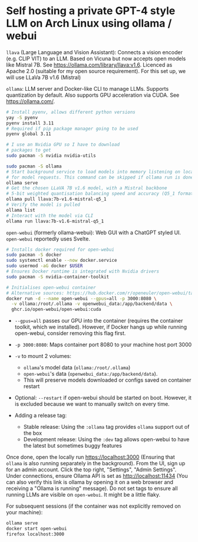 # Self hosting a private GPT-4 style LLM on Arch Linux using ollama / webui

`llava` (Large Language and Vision Assistant): Connects a vision encoder (e.g. CLIP VIT) to an LLM. Based on Vicuna but now accepts open models like Mistral 7B. See <https://ollama.com/library/llava:v1.6>. Licenced as Apache 2.0 (suitable for my open source requirement). For this set up, we will use LLaVa 7B v1.6 (Mistral)

`ollama`: LLM server and Docker-like CLI to manage LLMs. Supports quantization by default. Also supports GPU acceleration via CUDA. See <https://ollama.com/>. 

```sh
# Install pyenv, allows different python versions
yay -S pyenv
pyenv install 3.11
# Required if pip package manager going to be used
pyenv global 3.11

# I use an Nvidia GPU so I have to download
# packages to get
sudo pacman -S nvidia nvidia-utils

sudo pacman -S ollama
# Start background service to load models into memory listening on localhost:11434
# for model requests. This command can be skipped if ollama run is done already
ollama serve
# Get the chosen LLaVA 7B v1.6 model, with a Mistral backbone
# 5-bit weighted quantisation balancing speed and accuracy (Q5_1 format)
ollama pull llava:7b-v1.6-mistral-q5_1
# Verify the model is pulled
ollama list
# Interact with the model via CLI
ollama run llava:7b-v1.6-mistral-q5_1
```

`open-webui` (formerly ollama-webui): Web GUI with a ChatGPT styled UI. `open-webui` reportedly uses Svelte.

```sh
# Installs docker required for open-webui
sudo pacman -S docker
sudo systemctl enable --now docker.service
sudo usermod -aG docker $USER
# Ensures Docker runtime is integrated with Nvidia drivers
sudo pacman -S nvidia-container-toolkit

# Initialises open-webui container
# Alternative sources: https://hub.docker.com/r/openeuler/open-webui/tags
docker run -d --name open-webui --gpus=all -p 3000:8080 \
  -v ollama:/root/.ollama -v openwebui_data:/app/backend/data \
  ghcr.io/open-webui/open-webui:cuda
```

- `--gpus=all` passes our GPU into the container (requires the container toolkit, which we installed). However, if Docker hangs up while running open-webui, consider removing
this flag first.

- `-p 3000:8080`: Maps container port 8080 to your machine host port 3000

- `-v` to mount 2 volumes:
  - `ollama`'s model data (`ollama:/root/.ollama`)
  - `open-webui`'s data (`openwebui_data:/app/backend/data`).
  - This will preserve models downloaded or configs saved on container restart

- Optional: `--restart` if open-webui should be started on boot. However, it is excluded because we want to manually switch on every time.
- Adding a release tag:
  - Stable release: Using the `:ollama` tag provides `ollama` support out of the box
  - Development release: Using the `:dev` tag allows open-webui to have the latest but sometimes buggy features

Once done, open the locally run <https://localhost:3000> (Ensuring that `ollama` is also running separately in the background). From the UI, sign up for an admin account. Click the top right, "Settings", "Admin Settings". Under connections, ensure Ollama API is set as <http://localhost:11434> (You can also verify this link is ollama by opening it on a web browser and receiving a "Ollama is running" message). Do not set tags to ensure all running LLMs are visible on `open-webui`. It might be a little flaky.

For subsequent sessions (if the container was not explicitly removed on your machine):

```sh
ollama serve
docker start open-webui
firefox localhost:3000
```